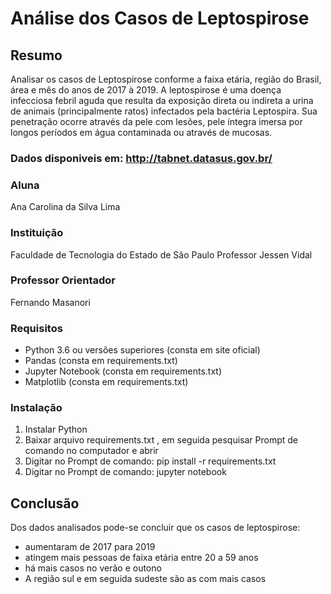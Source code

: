 # Análise dos Casos de Leptospirose

## Resumo
Analisar os casos de Leptospirose conforme a faixa etária, região do Brasil, área e mês do anos de 2017 à 2019. A leptospirose é uma doença infecciosa febril aguda que resulta da exposição direta ou indireta a urina de animais (principalmente ratos) infectados pela bactéria Leptospira. Sua penetração ocorre através da pele com lesões, pele íntegra imersa por longos períodos em água contaminada ou através de mucosas.

### Dados disponiveis em: http://tabnet.datasus.gov.br/

### Aluna
Ana Carolina da Silva Lima

### Instituição
Faculdade de Tecnologia do Estado de São Paulo Professor Jessen Vidal

### Professor Orientador
Fernando Masanori

### Requisitos
- Python 3.6 ou versões superiores (consta em site oficial)
- Pandas (consta em requirements.txt)
- Jupyter Notebook (consta em requirements.txt)
- Matplotlib (consta em requirements.txt)

### Instalação

1. Instalar Python
2. Baixar arquivo requirements.txt , em seguida pesquisar Prompt de comando no computador e abrir
3. Digitar no Prompt de comando: pip install -r requirements.txt
4. Digitar no Prompt de comando: jupyter notebook

## Conclusão
Dos dados analisados pode-se concluir que os casos de leptospirose:
- aumentaram de 2017 para 2019
- atingem mais pessoas de faixa etária entre 20 a 59 anos
- há mais casos no verão e outono
- A região sul e em seguida sudeste são as com mais casos
